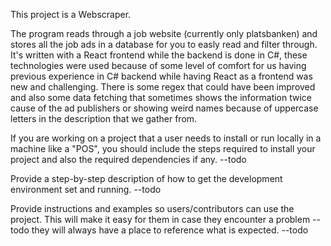 This project is a Webscraper.

The program reads through a job website (currently only platsbanken) and stores all the job ads in a database for you to easly read and filter through.
It's written with a React frontend while the backend is done in C#, these technologies were used because of some level of comfort for us having previous experience in
C# backend while having React as a frontend was new and challenging. There is some regex that could have been improved and also some data fetching that sometimes
shows the information twice cause of the ad publishers or showing weird names because of uppercase letters in the description that we gather from.

If you are working on a project that a user needs to install or run locally in a machine like a "POS", you should include the steps required to install your project and
also the required dependencies if any. --todo

Provide a step-by-step description of how to get the development environment set and running. --todo

Provide instructions and examples so users/contributors can use the project. This will make it easy for them in case they encounter a problem --todo
they will always have a place to reference what is expected. --todo
